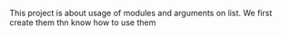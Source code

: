 This project is about usage of modules and arguments on list. We first create them thn know how to use them
